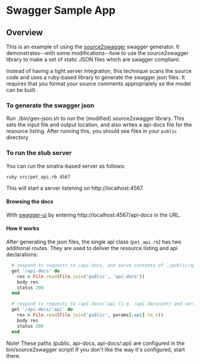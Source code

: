 # Swagger Sample App

## Overview
This is an example of using the [source2swagger](https://github.com/solso/source2swagger) swagger generator.  It demonstrates--with some modifications--how to use the source2swagger library to make a set of static JSON files which are swagger compliant.

Instead of having a tight server integration, this technique scans the source code and uses a ruby-based library to 
generate the swagger json files.  It requires that you format your source comments appropriately so the model can be
built.

### To generate the swagger json

Run ./bin/gen-json.sh to run the (modified) source2swagger library.  This sets the input file and output location,
and also writes a api-docs file for the resource listing.  After running this, you should see files in your `public`
directory

### To run the stub server

You can run the sinatra-based server as follows:

```
ruby src/pet_api.rb 4567
```

This will start a server listening on http://localhost:4567.

#### Browsing the docs

With [swagger-ui](https://github.com/swagger-api/swagger-ui) by entering http://localhost:4567/api-docs in
the URL.

#### How it works

After generating the json files, the single api class (`pet_api.rb`) has two additional routes.  They are used to
deliver the resource listing and api declarations:

```ruby
  # respond to requests to /api-docs, and serve contents of ./public/api-docs
  get '/api-docs' do
    res = File.read(File.join('public', 'api-docs'))
    body res
    status 200
  end

  # respond to requests to /api-docs/:api (i.e. /api-docs/pet) and serve contents of ./public/:api
  get '/api-docs/:api' do
    res = File.read(File.join('public', params[:api].to_s))
    body res
    status 200
  end
```

Note!  These paths (public, api-docs, api-docs/:api) are configured in the bin/source2swagger script!  If you don't like
the way it's configured, start there.
